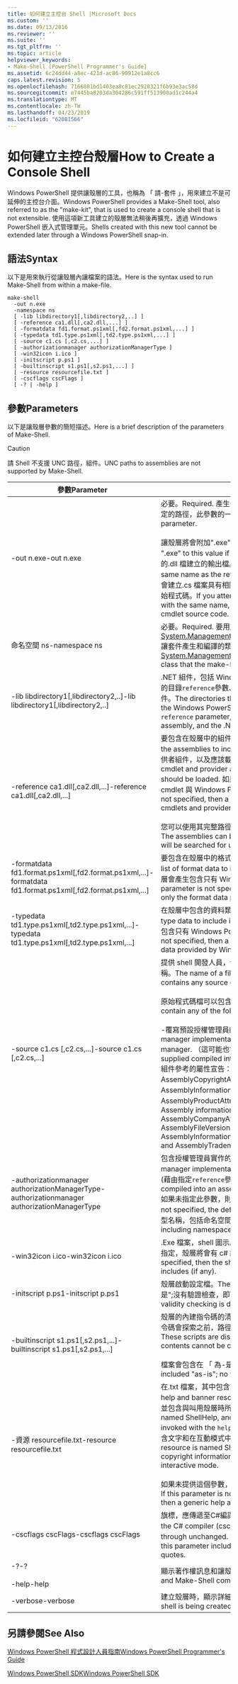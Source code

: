```yaml
---
title: 如何建立主控台 Shell |Microsoft Docs
ms.custom: ''
ms.date: 09/13/2016
ms.reviewer: ''
ms.suite: ''
ms.tgt_pltfrm: ''
ms.topic: article
helpviewer_keywords:
- Make-Shell [PowerShell Programmer's Guide]
ms.assetid: 6c24dd44-a8ec-421d-ac86-90912e1a8cc6
caps.latest.revision: 5
ms.openlocfilehash: 7166881bd1403ea8c81ec2928321f6b93e3ac58d
ms.sourcegitcommit: e7445ba8203da304286c591ff513900ad1c244a4
ms.translationtype: MT
ms.contentlocale: zh-TW
ms.lasthandoff: 04/23/2019
ms.locfileid: "62081566"
---
```

# <a name="how-to-create-a-console-shell"></a><span data-ttu-id="346a4-102">如何建立主控台殼層</span><span class="sxs-lookup"><span data-stu-id="346a4-102">How to Create a Console Shell</span></span>

<span data-ttu-id="346a4-103">Windows PowerShell 提供讓殼層的工具，也稱為 「 請-套件 」，用來建立不是可延伸的主控台介面。</span><span class="sxs-lookup"><span data-stu-id="346a4-103">Windows PowerShell provides a Make-Shell tool, also referred to as the "make-kit", that is used to create a console shell that is not extensible.</span></span> <span data-ttu-id="346a4-104">使用這項新工具建立的殼層無法稍後再擴充，透過 Windows PowerShell 嵌入式管理單元。</span><span class="sxs-lookup"><span data-stu-id="346a4-104">Shells created with this new tool cannot be extended later through a Windows PowerShell snap-in.</span></span>

## <a name="syntax"></a><span data-ttu-id="346a4-105">語法</span><span class="sxs-lookup"><span data-stu-id="346a4-105">Syntax</span></span>

<span data-ttu-id="346a4-106">以下是用來執行從讓殼層內讓檔案的語法。</span><span class="sxs-lookup"><span data-stu-id="346a4-106">Here is the syntax used to run Make-Shell from within a make-file.</span></span>

```
make-shell
  -out n.exe
  -namespace ns
  [ -lib libdirectory1[,libdirectory2,..] ]
  [ -reference ca1.dll[,ca2.dll,...] ]
  [ -formatdata fd1.format.ps1xml[,fd2.format.ps1xml,...] ]
  [ -typedata td1.type.ps1xml[,td2.type.ps1xml,...] ]
  [ -source c1.cs [,c2.cs,...] ]
  [ -authorizationmanager authorizationManagerType ]
  [ -win32icon i.ico ]
  [ -initscript p.ps1 ]
  [ -builtinscript s1.ps1[,s2.ps1,...] ]
  [ -resource resourcefile.txt ]
  [ -cscflags cscFlags ]
  [ -? | -help ]
```

## <a name="parameters"></a><span data-ttu-id="346a4-107">參數</span><span class="sxs-lookup"><span data-stu-id="346a4-107">Parameters</span></span>

<span data-ttu-id="346a4-108">以下是讓殼層參數的簡短描述。</span><span class="sxs-lookup"><span data-stu-id="346a4-108">Here is a brief description of the parameters of Make-Shell.</span></span>

> [!CAUTION]
> <span data-ttu-id="346a4-109">請 Shell 不支援 UNC 路徑，組件。</span><span class="sxs-lookup"><span data-stu-id="346a4-109">UNC paths to assemblies are not supported by Make-Shell.</span></span>

|<span data-ttu-id="346a4-110">參數</span><span class="sxs-lookup"><span data-stu-id="346a4-110">Parameter</span></span>|<span data-ttu-id="346a4-111">描述</span><span class="sxs-lookup"><span data-stu-id="346a4-111">Description</span></span>|
|---------------|-----------------|
|<span data-ttu-id="346a4-112">-out n.exe</span><span class="sxs-lookup"><span data-stu-id="346a4-112">-out n.exe</span></span>|<span data-ttu-id="346a4-113">必要。</span><span class="sxs-lookup"><span data-stu-id="346a4-113">Required.</span></span> <span data-ttu-id="346a4-114">產生介面名稱。</span><span class="sxs-lookup"><span data-stu-id="346a4-114">The name of the shell to produce.</span></span> <span data-ttu-id="346a4-115">指定的路徑，此參數的一部分。</span><span class="sxs-lookup"><span data-stu-id="346a4-115">The path is specified as part of this parameter.</span></span><br /><br /> <span data-ttu-id="346a4-116">讓殼層將會附加".exe"，此值，如果未指定。</span><span class="sxs-lookup"><span data-stu-id="346a4-116">Make-shell will append ".exe" to this value if it is not specified.</span></span> <span data-ttu-id="346a4-117">**注意：** 具有相同名稱與參考的.dll 檔建立的輸出檔。</span><span class="sxs-lookup"><span data-stu-id="346a4-117">**Caution:**  Do not create an output file with the same name as the referenced .dll file.</span></span> <span data-ttu-id="346a4-118">如果您嘗試這麼做，請殼層工具會建立.cs 檔案具有相同名稱，將會覆寫的.cs 檔案中包含您指令程式的原始程式碼。</span><span class="sxs-lookup"><span data-stu-id="346a4-118">If you attempt this, the Make-Shell tool creates a .cs file with the same name, which will overwrite the .cs file that has your cmdlet source code.</span></span>|
|<span data-ttu-id="346a4-119">命名空間 ns</span><span class="sxs-lookup"><span data-stu-id="346a4-119">-namespace ns</span></span>|<span data-ttu-id="346a4-120">必要。</span><span class="sxs-lookup"><span data-stu-id="346a4-120">Required.</span></span> <span data-ttu-id="346a4-121">要用於 衍生的命名空間[System.Management.Automation.Runspaces.Runspaceconfiguration](/dotnet/api/System.Management.Automation.Runspaces.RunspaceConfiguration)讓套件產生和編譯的類別。</span><span class="sxs-lookup"><span data-stu-id="346a4-121">The namespace to use for the derived [System.Management.Automation.Runspaces.Runspaceconfiguration](/dotnet/api/System.Management.Automation.Runspaces.RunspaceConfiguration) class that the make-kit generates and compiles.</span></span>|
|<span data-ttu-id="346a4-122">-lib libdirectory1[,libdirectory2,..]</span><span class="sxs-lookup"><span data-stu-id="346a4-122">-lib libdirectory1[,libdirectory2,..]</span></span>|<span data-ttu-id="346a4-123">.NET 組件，包括 Windows PowerShell 組件，這是所指定的組件中搜尋的目錄`reference`參數、 組件的間接參考的另一個組件和.NET system 組件。</span><span class="sxs-lookup"><span data-stu-id="346a4-123">The directories that are searched for .NET assemblies, including the Windows PowerShell assemblies, assemblies specified by the `reference` parameter, assemblies indirectly referenced by another assembly, and the .NET system assemblies.</span></span>|
|<span data-ttu-id="346a4-124">-reference ca1.dll[,ca2.dll,...]</span><span class="sxs-lookup"><span data-stu-id="346a4-124">-reference ca1.dll[,ca2.dll,...]</span></span>|<span data-ttu-id="346a4-125">要包含在殼層中的組件以逗號分隔清單。</span><span class="sxs-lookup"><span data-stu-id="346a4-125">A comma-separated list of the assemblies to include in the shell.</span></span> <span data-ttu-id="346a4-126">這些組件包含所有 cmdlet 和提供者組件，以及應該載入的資源組件。</span><span class="sxs-lookup"><span data-stu-id="346a4-126">These assemblies  includes all cmdlet and provider assemblies, as well as resource assemblies that should be loaded.</span></span> <span data-ttu-id="346a4-127">如果未指定此參數，然後在殼層會產生包含只有核心 cmdlet 與 Windows PowerShell 所提供的提供者。</span><span class="sxs-lookup"><span data-stu-id="346a4-127">If this parameter is not specified, then a shell is produced that contains only the core cmdlets and providers provided by Windows PowerShell.</span></span><br /><br /> <span data-ttu-id="346a4-128">您可以使用其完整路徑指定的組件，否則搜尋使用指定的路徑`lib`參數。</span><span class="sxs-lookup"><span data-stu-id="346a4-128">The assemblies can be specified using their full path, otherwise they will be searched for using the path specified by the `lib` parameter.</span></span>|
|<span data-ttu-id="346a4-129">-formatdata fd1.format.ps1xml[,fd2.format.ps1xml,...]</span><span class="sxs-lookup"><span data-stu-id="346a4-129">-formatdata fd1.format.ps1xml[,fd2.format.ps1xml,...]</span></span>|<span data-ttu-id="346a4-130">要包含在殼層中的格式化資料的逗號分隔清單。</span><span class="sxs-lookup"><span data-stu-id="346a4-130">A comma-separated list of format data to include in the shell.</span></span> <span data-ttu-id="346a4-131">如果未指定此參數，然後在殼層會產生包含只有 Windows PowerShell 所提供的格式資料。</span><span class="sxs-lookup"><span data-stu-id="346a4-131">If this parameter is not specified, then a shell is produced that contains only the format data provided by Windows PowerShell.</span></span>|
|<span data-ttu-id="346a4-132">-typedata td1.type.ps1xml[,td2.type.ps1xml,...]</span><span class="sxs-lookup"><span data-stu-id="346a4-132">-typedata td1.type.ps1xml[,td2.type.ps1xml,...]</span></span>|<span data-ttu-id="346a4-133">在殼層中包含的資料類型以逗號分隔清單。</span><span class="sxs-lookup"><span data-stu-id="346a4-133">A comma-separated list of type data to include in the shell.</span></span> <span data-ttu-id="346a4-134">如果未指定此參數，然後在殼層會產生包含只有 Windows PowerShell 所提供的型別資料。</span><span class="sxs-lookup"><span data-stu-id="346a4-134">If this parameter is not specified, then a shell is produced that contains only the type data provided by Windows PowerShell.</span></span>|
|<span data-ttu-id="346a4-135">-source c1.cs [,c2.cs,...]</span><span class="sxs-lookup"><span data-stu-id="346a4-135">-source c1.cs [,c2.cs,...]</span></span>|<span data-ttu-id="346a4-136">提供 shell 開發人員，包含所有建置命令介面所需的原始程式碼的檔案名稱。</span><span class="sxs-lookup"><span data-stu-id="346a4-136">The name of a file, provided by the shell developer, that contains any source code needed to build the shell.</span></span><br /><br /> <span data-ttu-id="346a4-137">原始程式碼檔可以包含任何下列原始程式碼：</span><span class="sxs-lookup"><span data-stu-id="346a4-137">The source code file can contain any of the following source code:</span></span><br /><br /> <span data-ttu-id="346a4-138">-覆寫預設授權管理員的授權管理員實作。</span><span class="sxs-lookup"><span data-stu-id="346a4-138">-   The Authorization manager implementation that overrides the default authorization manager.</span></span> <span data-ttu-id="346a4-139">（這可能也會提供編譯的組件。）</span><span class="sxs-lookup"><span data-stu-id="346a4-139">(This could also be supplied compiled into an assembly.)</span></span><br /><span data-ttu-id="346a4-140">組件參考的屬性宣告： 例如 AssemblyCompanyAttribute、 AssemblyCopyrightAttribute、 AssemblyFileVersionAttribute、 AssemblyInformationalVersionAttribute、 AssemblyProductAttribute，及AssemblyTrademarkAttribute。</span><span class="sxs-lookup"><span data-stu-id="346a4-140">-   Assembly informational attribute declarations: such as the AssemblyCompanyAttribute, AssemblyCopyrightAttribute, AssemblyFileVersionAttribute, AssemblyInformationalVersionAttribute, AssemblyProductAttribute, and AssemblyTrademarkAttribute.</span></span>|
|<span data-ttu-id="346a4-141">-authorizationmanager authorizationManagerType</span><span class="sxs-lookup"><span data-stu-id="346a4-141">-authorizationmanager authorizationManagerType</span></span>|<span data-ttu-id="346a4-142">包含授權管理員實作的型別。</span><span class="sxs-lookup"><span data-stu-id="346a4-142">The type that contains the authorization manager implementation.</span></span> <span data-ttu-id="346a4-143">這可以是定義在原始程式碼中，或編譯的組件 (藉由指定`reference`參數)。</span><span class="sxs-lookup"><span data-stu-id="346a4-143">This can be defined in source code, or compiled into an assembly (specified by the `reference` parameter).</span></span> <span data-ttu-id="346a4-144">如果未指定此參數，則會使用預設安全性管理員。</span><span class="sxs-lookup"><span data-stu-id="346a4-144">If this parameter is not specified, the default security manager is used.</span></span> <span data-ttu-id="346a4-145">值應該是完整類型名稱，包括命名空間。</span><span class="sxs-lookup"><span data-stu-id="346a4-145">The value should be the full type name, including namespaces.</span></span>|
|<span data-ttu-id="346a4-146">-win32icon i.ico</span><span class="sxs-lookup"><span data-stu-id="346a4-146">-win32icon i.ico</span></span>|<span data-ttu-id="346a4-147">.Exe 檔案，shell 圖示。</span><span class="sxs-lookup"><span data-stu-id="346a4-147">The icon for the .exe file for the shell.</span></span> <span data-ttu-id="346a4-148">如果未指定，殼層將會有 c# 編譯器包含 （如果有的話） 圖示。</span><span class="sxs-lookup"><span data-stu-id="346a4-148">If not specified, then the shell will have the icon that the c# compiler includes (if any).</span></span>|
|<span data-ttu-id="346a4-149">-initscript p.ps1</span><span class="sxs-lookup"><span data-stu-id="346a4-149">-initscript p.ps1</span></span>|<span data-ttu-id="346a4-150">殼層啟動設定檔。</span><span class="sxs-lookup"><span data-stu-id="346a4-150">The startup profile for the shell.</span></span> <span data-ttu-id="346a4-151">檔案會包含"作為-是";沒有驗證檢查，即可讓殼層。</span><span class="sxs-lookup"><span data-stu-id="346a4-151">The file is included "as-is"; no validity checking is done by Make-Shell.</span></span>|
|<span data-ttu-id="346a4-152">-builtinscript s1.ps1[,s2.ps1,...]</span><span class="sxs-lookup"><span data-stu-id="346a4-152">-builtinscript s1.ps1[,s2.ps1,...]</span></span>|<span data-ttu-id="346a4-153">殼層的內建指令碼的清單。</span><span class="sxs-lookup"><span data-stu-id="346a4-153">A list of built-in scripts for the shell.</span></span> <span data-ttu-id="346a4-154">這些指令碼會探索之前，路徑中的指令碼，並建置殼層後，就無法變更其內容。</span><span class="sxs-lookup"><span data-stu-id="346a4-154">These scripts are discovered before scripts in the path, and their contents cannot be changed once the shell is built.</span></span><br /><br /> <span data-ttu-id="346a4-155">檔案會包含在 「 為-是";沒有驗證檢查，即可讓殼層。</span><span class="sxs-lookup"><span data-stu-id="346a4-155">The files are included "as-is"; no validity checking is done by Make-Shell.</span></span>|
|<span data-ttu-id="346a4-156">-資源 resourcefile.txt</span><span class="sxs-lookup"><span data-stu-id="346a4-156">-resource resourcefile.txt</span></span>|<span data-ttu-id="346a4-157">在.txt 檔案，其中包含說明及橫幅 shell 的資源。</span><span class="sxs-lookup"><span data-stu-id="346a4-157">The .txt file containing help and banner resources for the shell.</span></span> <span data-ttu-id="346a4-158">第一個資源名為 ShellHelp，並包含與叫用殼層時所顯示的文字`help`參數。</span><span class="sxs-lookup"><span data-stu-id="346a4-158">The first resource is named ShellHelp, and contains the text displayed if the shell is invoked with the `help` parameter.</span></span> <span data-ttu-id="346a4-159">第二個資源為 ShellBanner，，其中包含文字和在互動模式中啟動殼層時顯示的著作權資訊。</span><span class="sxs-lookup"><span data-stu-id="346a4-159">The second resource is named ShellBanner, and it contains the text and copyright information displayed when the shell is launched in interactive mode.</span></span><br /><br /> <span data-ttu-id="346a4-160">如果未提供這個參數，或這些資源不存在，則一般的說明和橫幅會使用。</span><span class="sxs-lookup"><span data-stu-id="346a4-160">If this parameter is not provided, or these resources are not present, then a generic help and banner are used.</span></span>|
|<span data-ttu-id="346a4-161">-cscflags cscFlags</span><span class="sxs-lookup"><span data-stu-id="346a4-161">-cscflags cscFlags</span></span>|<span data-ttu-id="346a4-162">旗標，應傳遞至C#編譯器 (csc.exe)。</span><span class="sxs-lookup"><span data-stu-id="346a4-162">Flags that should be passed to the C# compiler (csc.exe).</span></span> <span data-ttu-id="346a4-163">這些都會通過不變。</span><span class="sxs-lookup"><span data-stu-id="346a4-163">These are passed through unchanged.</span></span> <span data-ttu-id="346a4-164">如果此參數包含空格，則它應該用雙引號括住。</span><span class="sxs-lookup"><span data-stu-id="346a4-164">If this parameter includes spaces, it should be surrounded in double-quotes.</span></span>|
|<span data-ttu-id="346a4-165">-?</span><span class="sxs-lookup"><span data-stu-id="346a4-165">-?</span></span><br /><br /> <span data-ttu-id="346a4-166">-help</span><span class="sxs-lookup"><span data-stu-id="346a4-166">-help</span></span>|<span data-ttu-id="346a4-167">顯示著作權訊息和讓殼層命令列選項。</span><span class="sxs-lookup"><span data-stu-id="346a4-167">Displays the copyright message and Make-Shell command line options.</span></span>|
|<span data-ttu-id="346a4-168">-verbose</span><span class="sxs-lookup"><span data-stu-id="346a4-168">-verbose</span></span>|<span data-ttu-id="346a4-169">建立殼層時，顯示詳細資訊。</span><span class="sxs-lookup"><span data-stu-id="346a4-169">Displays detailed information while the shell is being created.</span></span>|

## <a name="see-also"></a><span data-ttu-id="346a4-170">另請參閱</span><span class="sxs-lookup"><span data-stu-id="346a4-170">See Also</span></span>

[<span data-ttu-id="346a4-171">Windows PowerShell 程式設計人員指南</span><span class="sxs-lookup"><span data-stu-id="346a4-171">Windows PowerShell Programmer's Guide</span></span>](./windows-powershell-programmer-s-guide.md)

[<span data-ttu-id="346a4-172">Windows PowerShell SDK</span><span class="sxs-lookup"><span data-stu-id="346a4-172">Windows PowerShell SDK</span></span>](../windows-powershell-reference.md)